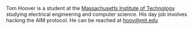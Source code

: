 Tom Hoover is a student at the [Massachusetts Institute of Technology](http://web.mit.edu) studying electrical engineering and computer science. His day job involves hacking the AIM protocol. He can be reached at [hoov@mit.edu](mailto:hoov@mit.edu)